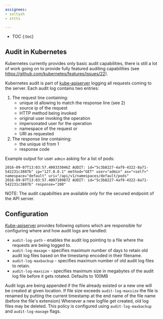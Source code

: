 ```yaml
---
assignees:
- soltysh
- sttts

---
```


* TOC
{:toc}

## Audit in Kubernetes

Kubernetes currently provides only basic audit capabilities, there is still a lot
of work going on to provide fully featured auditing capabilities (see https://github.com/kubernetes/features/issues/22).

Kubernetes audit is part of [kube-apiserver](/docs/admin/kube-apiserver) logging all requests
coming to the server. Each audit log contains two entries:

1. The request line containing:
    - unique id allowing to match the response line (see 2)
    - source ip of the request
    - HTTP method being invoked
    - original user invoking the operation
    - impersonated user for the operation
    - namespace of the request or <none>
    - URI as requested
2. The response line containing:
    - the unique id from 1
    - response code

Example output for user `admin` asking for a list of pods:

```
2016-09-07T13:03:57.400333046Z AUDIT: id="5c3b8227-4af9-4322-8a71-542231c3887b" ip="127.0.0.1" method="GET" user="admin" as="<self>" namespace="default" uri="/api/v1/namespaces/default/pods"
2016-09-07T13:03:57.400710987Z AUDIT: id="5c3b8227-4af9-4322-8a71-542231c3887b" response="200"
```

NOTE: The audit capabilities are available *only* for the secured endpoint of the API server.

## Configuration

[Kube-apiserver](/docs/admin/kube-apiserver) provides following options which are responsible
for configuring where and how audit logs are handled:

- `audit-log-path` - enables the audit log pointing to a file where the requests are being logged to.
- `audit-log-maxage` - specifies maximum number of days to retain old audit log files based on the timestamp encoded in their filename.
- `audit-log-maxbackup` - specifies maximum number of old audit log files to retain.
- `audit-log-maxsize` - specifies maximum size in megabytes of the audit log file before it gets rotated. Defaults to 100MB

Audit logs are being appended if the file already existed or a new one will be
created at given location. If file size exceeds `audit-log-maxsize` the file is
renamed by putting the current timestamp at the end name of the file name (before
the file's extension)
Whenever a new logfile get created, old log files may be deleted. This policy is
configured using `audit-log-maxbackup` and `audit-log-maxage` flags.
